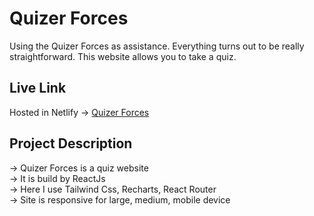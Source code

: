 
# Quizer Forces
Using the Quizer Forces as assistance. Everything turns out to be really straightforward. This website allows you to take a quiz.



## Live Link
Hosted in Netlify -> [Quizer Forces]()

## Project Description
-> Quizer Forces is a quiz website <br/>
-> It is build by ReactJs <br/>
-> Here I use Tailwind Css, Recharts, React Router <br/>
-> Site is responsive for large, medium, mobile device <br/>
